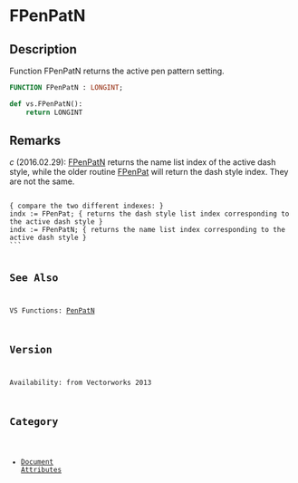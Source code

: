 # FPenPatN

## Description
Function FPenPatN returns the active pen pattern setting.

```pascal
FUNCTION FPenPatN : LONGINT;
```

```python
def vs.FPenPatN():
    return LONGINT
```

## Remarks
*_c_* (2016.02.29): [FPenPatN](FPenPatN.md) returns the name list index of the active dash style, while the older routine [FPenPat](FPenPat.md) will return the dash style index. They are not the same.

<code lang='vs'>
{ compare the two different indexes: }
indx := FPenPat; { returns the dash style list index corresponding to the active dash style }
indx := FPenPatN; { returns the name list index corresponding to the active dash style }
```

## See Also
VS Functions:
[PenPatN](PenPatN.md)

## Version
Availability: from Vectorworks 2013

## Category
* [Document Attributes](../Categories/Document%20Attributes.md)
